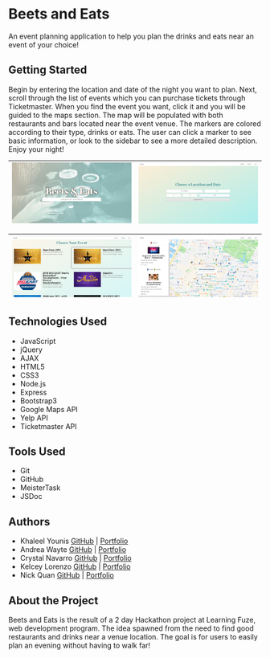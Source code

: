 # Beets and Eats

An event planning application to help you plan the drinks and eats near an event of your choice! 

## Getting Started

Begin by entering the location and date of the night you want to plan. Next, scroll through the list of events which you can purchase tickets through Ticketmaster. When you find the event you want, click it and you will be guided to the maps section. The map will be populated with both restaurants and bars located near the event venue. The markers are colored according to their type, drinks or eats. The user can click a marker to see basic information, or look to the sidebar to see a more detailed description. Enjoy your night!

![Landing Page](./client/images/landingpage.jpg) | ![Search for Events](./client/images/searchpage.jpg)
:-------------------------:|:-------------------------:

![Listings Page](./client/images/listings.jpg) | ![Map Page](./client/images/map.jpg)
:-------------------------:|:-------------------------:

## Technologies Used

* JavaScript
* jQuery
* AJAX
* HTML5
* CSS3
* Node.js
* Express
* Bootstrap3
* Google Maps API
* Yelp API
* Ticketmaster API

## Tools Used

* Git
* GitHub
* MeisterTask
* JSDoc

## Authors

* Khaleel Younis [GitHub](https://github.com/stallenvp) | [Portfolio](https://khaleelyounis.com/)
* Andrea Wayte [GitHub](https://github.com/andreasandpiper) | [Portfolio](https://andreawayte.com/)
* Crystal Navarro [GitHub](https://github.com/xoxocrystyle) | [Portfolio](https://crystalnavarro.com/)
* Kelcey Lorenzo [GitHub](https://github.com/m13kelore) | [Portfolio](https://kelceylorenzo.com/)
* Nick Quan [GitHub](https://github.com/nickkquan) | [Portfolio](https://nickquan.com)

## About the Project

Beets and Eats is the result of a 2 day Hackathon project at Learning Fuze, web development program. The idea spawned from the need to find good restaurants and drinks near a venue location. The goal is for users to easily plan an evening without having to walk far!



